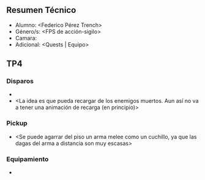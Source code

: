 # <Fallen Shadow>

## Resumen Técnico
- Alumno: <Federico Pérez Trench>
- Género/s: <FPS de acción-sigilo>
- Camara: <Primera Persona>
- Adicional: <Quests | Equipo>

## TP4

### Disparos
- <Se disparan como dagas o cuchillas desde una sola mano>
- <La idea es que pueda recargar de los enemigos muertos. Aun así no va a tener una animación de recarga (en principio)>

### Pickup
- <Se puede agarrar del piso un arma melee como un cuchillo, ya que las dagas del arma a distancia son muy escasas>

### Equipamiento
- <No se equipa ninguna pieza de ropa o armadura>
